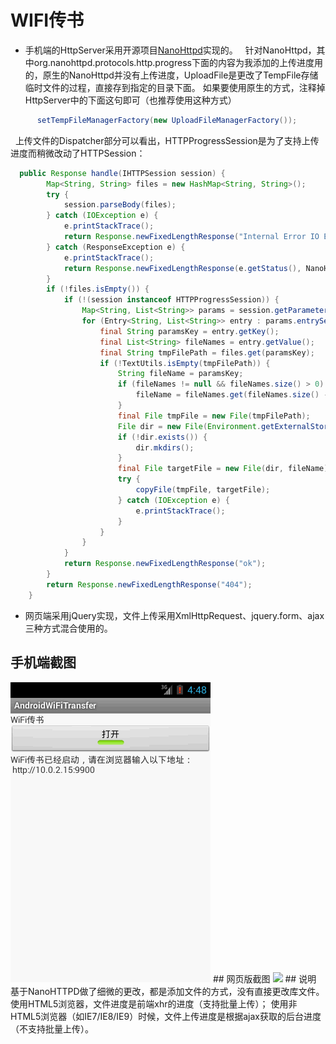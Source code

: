 # WIFI传书

 * 手机端的HttpServer采用开源项目[NanoHttpd](https://github.com/NanoHttpd/nanohttpd)实现的。
   针对NanoHttpd，其中org.nanohttpd.protocols.http.progress下面的内容为我添加的上传进度用的，原生的NanoHttpd并没有上传进度，UploadFile是更改了TempFile存储临时文件的过程，直接存到指定的目录下面。
   如果要使用原生的方式，注释掉HttpServer中的下面这句即可（也推荐使用这种方式）
```java
      setTempFileManagerFactory(new UploadFileManagerFactory());
```
   上传文件的Dispatcher部分可以看出，HTTPProgressSession是为了支持上传进度而稍微改动了HTTPSession：
```java   
  public Response handle(IHTTPSession session) {
		Map<String, String> files = new HashMap<String, String>();
		try {
			session.parseBody(files);
		} catch (IOException e) {
			e.printStackTrace();
			return Response.newFixedLengthResponse("Internal Error IO Exception: " + e.getMessage());
		} catch (ResponseException e) {
			e.printStackTrace();
			return Response.newFixedLengthResponse(e.getStatus(), NanoHTTPD.MIME_PLAINTEXT, e.getMessage());
		}
		if (!files.isEmpty()) {
			if (!(session instanceof HTTPProgressSession)) {
				Map<String, List<String>> params = session.getParameters();
				for (Entry<String, List<String>> entry : params.entrySet()) {
					final String paramsKey = entry.getKey();
					final List<String> fileNames = entry.getValue();
					final String tmpFilePath = files.get(paramsKey);
					if (!TextUtils.isEmpty(tmpFilePath)) {
						String fileName = paramsKey;
						if (fileNames != null && fileNames.size() > 0) {
							fileName = fileNames.get(fileNames.size() - 1);
						}
						final File tmpFile = new File(tmpFilePath);
						File dir = new File(Environment.getExternalStorageDirectory() + File.separator + DIR_IN_SDCARD);
						if (!dir.exists()) {
							dir.mkdirs();
						}
						final File targetFile = new File(dir, fileName);
						try {
							copyFile(tmpFile, targetFile);
						} catch (IOException e) {
							e.printStackTrace();
						}
					}
				}
			}
			return Response.newFixedLengthResponse("ok");
		}
		return Response.newFixedLengthResponse("404");
	}
```
 * 网页端采用jQuery实现，文件上传采用XmlHttpRequest、jquery.form、ajax三种方式混合使用的。

## 手机端截图
<img src="phone.png"/>
## 网页版截图
<img src="web.gif"/>
## 说明
基于NanoHTTPD做了细微的更改，都是添加文件的方式，没有直接更改库文件。
使用HTML5浏览器，文件进度是前端xhr的进度（支持批量上传）；
使用非HTML5浏览器（如IE7/IE8/IE9）时候，文件上传进度是根据ajax获取的后台进度（不支持批量上传）。

